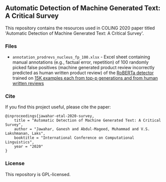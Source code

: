 ## Automatic Detection of Machine Generated Text: A Critical Survey

This repository contains the resources used in COLING 2020 paper titled 'Automatic Detection of Machine Generated Text: A Critical Survey'.

### Files
* `annotation_prodrevs_nucleus_fp_100.xlsx` - Excel sheet containing manual annotations (e.g., factual error, repetition) of 100 randomly picked false positives (machine generated product review incorrectly predicted as human written product review) of the [RoBERTa detector](https://github.com/openai/gpt-2-output-dataset/tree/master/detector) trained on [15K examples each from top-p generations and from human written reviews](https://github.com/openai/gpt-2-output-dataset)

### Cite
If you find this project useful, please cite the paper:
```
@inproceedings{jawahar-etal-2020-survey,
    title = "Automatic Detection of Machine Generated Text: A Critical Survey",
    author = "Jawahar, Ganesh and Abdul-Mageed, Muhammad and V.S. Lakshmanan, Laks",
    booktitle = "International Conference on Computational Linguistics",
    year = "2020"
}
```

### License
This repository is GPL-licensed.
